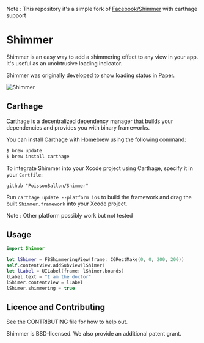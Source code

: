 Note : This repository it's a simple fork of [Facebook/Shimmer](https://github.com/facebook/Shimmer) with carthage support

# Shimmer

Shimmer is an easy way to add a shimmering effect to any view in your app. It's useful as an unobtrusive loading indicator.

Shimmer was originally developed to show loading status in [Paper](http://facebook.com/paper).

![Shimmer](https://github.com/facebook/Shimmer/blob/master/shimmer.gif?raw=true)

## Carthage

[Carthage](https://github.com/Carthage/Carthage) is a decentralized dependency manager that builds your dependencies and provides you with binary frameworks.

You can install Carthage with [Homebrew](http://brew.sh/) using the following command:

```bash
$ brew update
$ brew install carthage
```

To integrate Shimmer into your Xcode project using Carthage, specify it in your `Cartfile`:

```ogdl
github "PoissonBallon/Shimmer"
```

Run `carthage update --platform ios` to build the framework and drag the built `Shimmer.framework` into your Xcode project.

Note : Other platform possibly work but not tested  


## Usage

```swift
import Shimmer

let lShimer = FBShimmeringView(frame: CGRectMake(0, 0, 200, 200))
self.contentView.addSubview(lShimer)
let lLabel = UILabel(frame: lShimer.bounds)
lLabel.text = "I am the doctor"
lShimer.contentView = lLabel
lShimer.shimmering = true

```

## Licence and Contributing

See the CONTRIBUTING file for how to help out.

Shimmer is BSD-licensed. We also provide an additional patent grant.

